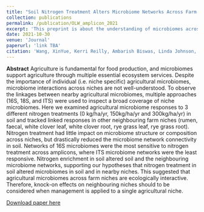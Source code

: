 ```yaml
---
title: "Soil Nitrogen Treatment Alters Microbiome Networks Across Farm Niches"
collection: publications
permalink: /publication/OLW_amplicon_2021
excerpt: 'This preprint is about the understanding of microbiomes across farm niches and their responses to nitrogen treatments.'
date: 2021-10-30
venue: 'Journal'
paperurl: 'link TBA'
citation: 'Wang, XinYue, Kerri Reilly, Ambarish Biswas, Linda Johnson, Suliana Teasdale, Gwen Grelet, Ana Podolyan, Pablo Gregorini, Graeme Attwood and Sergio Morales.(2021). &quot;Soil Nitrogen Treatment Alters Microbiome Networks Across Farm Niches.&quot; <i>in review</i>. ().'
---
```


**Abstract**
Agriculture is fundamental for food production, and microbiomes support agriculture through multiple essential ecosystem services. Despite the importance of individual (i.e. niche specific) agricultural microbiomes, microbiome interactions across niches are not well-understood. To observe the linkages between nearby agricultural microbiomes, multiple approaches (16S, 18S, and ITS) were used to inspect a broad coverage of niche microbiomes. Here we examined agricultural microbiome responses to 3 different nitrogen treatments (0 kg/ha/yr, 150kg/ha/yr and 300kg/ha/yr) in soil and tracked linked responses in other neighbouring farm niches (rumen, faecal, white clover leaf, white clover root, rye grass leaf, rye grass root). Nitrogen treatment had little impact on microbiome structure or composition across niches, but drastically reduced the microbiome network connectivity in soil. Networks of 16S microbiomes were the most sensitive to nitrogen treatment across amplicons, where ITS microbiome networks were the least responsive. Nitrogen enrichment in soil altered soil and the neighbouring microbiome networks, supporting our hypotheses that nitrogen treatment in soil altered microbiomes in soil and in nearby niches. This suggested that agricultural microbiomes across farm niches are ecologically interactive. Therefore, knock-on effects on neighbouring niches should to be considered when management is applied to a single agricultural niche.



[Download paper here](http://academicpages.github.io/files/paper2.pdf)

